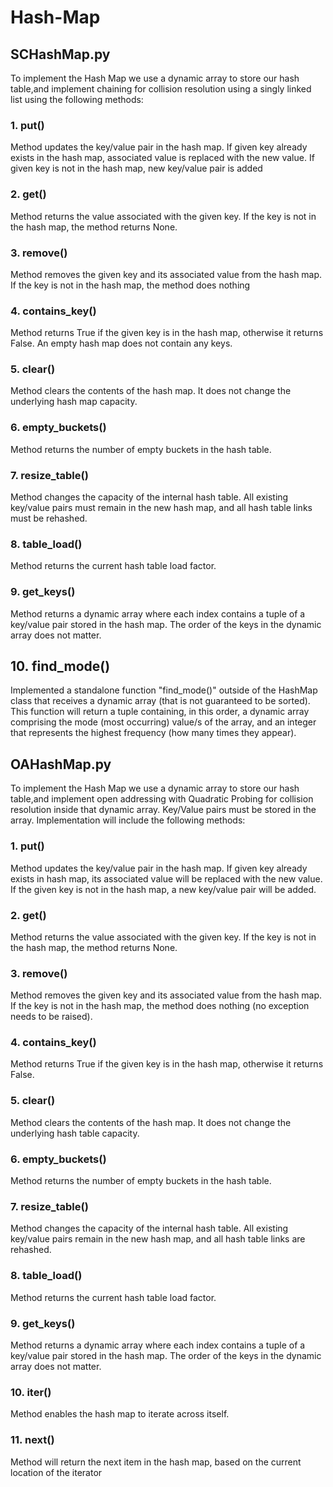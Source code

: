 # Hash-Map

## SCHashMap.py
To implement the Hash Map we use a dynamic array to store our hash table,and
implement chaining for collision resolution using a singly linked list using the following methods:

### 1. put()
Method updates the key/value pair in the hash map.
If given key already exists in the hash map,
associated value is replaced with the new value.
If given key is not in the hash map, new key/value pair is added

### 2. get()
Method returns the value associated with the given key. 
If the key is not in the hash map, the method returns None.

### 3. remove()
Method removes the given key and its associated value from the hash map. If the key
is not in the hash map, the method does nothing

### 4. contains_key()
Method returns True if the given key is in the hash map, 
otherwise it returns False. An empty hash map does not contain any keys.

### 5. clear()
Method clears the contents of the hash map. 
It does not change the underlying hash map capacity.

### 6. empty_buckets()
Method returns the number of empty buckets in the hash table.

### 7. resize_table()
Method changes the capacity of the internal hash table. All existing key/value pairs must remain in the new hash map, and all hash table links must be rehashed.

### 8. table_load()
Method returns the current hash table load factor.

### 9. get_keys()
Method returns a dynamic array where each index contains a tuple of a key/value pair stored in the hash map. The order of the keys in the dynamic array does not matter.

## 10. find_mode()
Implemented a standalone function "find_mode()" outside of the HashMap class
that receives a dynamic array (that is not guaranteed to be sorted).
This function will return a tuple containing, in this order,
a dynamic array comprising the mode (most occurring) value/s of the array,
and an integer that represents the highest frequency (how many times they appear).

## OAHashMap.py
To implement the Hash Map we use a dynamic array to store our hash table,and
implement open addressing with Quadratic Probing for collision resolution inside that dynamic array. Key/Value pairs must be stored in the array.
Implementation will include the following methods:

### 1. put()
Method updates the key/value pair in the hash map.
If given key already exists in hash map, 
its associated value will be replaced with the new value.
If the given key is not in the hash map, a new key/value pair will be added.

### 2. get()
Method returns the value associated with the given key. If the key is not in the hash map, the method returns None.

### 3. remove()
Method removes the given key and its associated value from the hash map. If the key
is not in the hash map, the method does nothing (no exception needs to be raised).

### 4. contains_key()
Method returns True if the given key is in the hash map, otherwise it returns False.

### 5. clear()
Method clears the contents of the hash map. It does not change the underlying hash table capacity.

### 6. empty_buckets()
Method returns the number of empty buckets in the hash table.

### 7. resize_table()
Method changes the capacity of the internal hash table. All existing key/value pairs remain in the new hash map, and all hash table links are rehashed.

### 8. table_load()
Method returns the current hash table load factor.

### 9. get_keys()
Method returns a dynamic array where each index contains a tuple of a key/value pair stored in the hash map. The order of the keys in the dynamic array does not matter.

### 10. iter()
Method enables the hash map to iterate across itself.

### 11. next()
Method will return the next item in the hash map, based on the current location of the iterator
